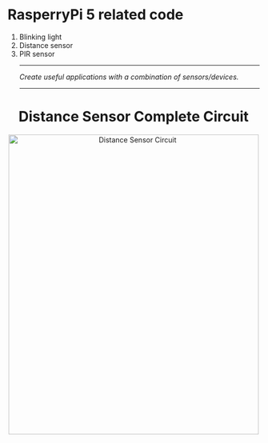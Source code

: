# RasperryPi 5 related code 

1. Blinking light
2. Distance sensor
3. PIR sensor
   <hr>
   <em>Create useful applications with a combination of sensors/devices.</em>
   <hr>

<h1 align="center"> Distance Sensor Complete Circuit </h1>

<p align="center">
  <img src="photos/distance_sensor.jpg" alt="Distance Sensor Circuit" width="500" height="600">
</p>


